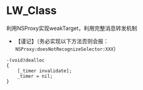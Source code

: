 # LW_Class
利用NSProxy实现weakTarget，利用完整消息转发机制
- 【谨记】（务必实现以下方法否则会报：`NSProxy:doesNotRecognizeSelector:XXX`）
```
-(void)dealloc
{
    [_timer invalidate];
    _timer = nil;
}
```

